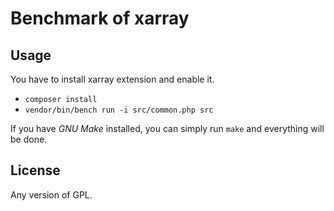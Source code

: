 # Benchmark of xarray

## Usage

You have to install xarray extension and enable it.

* `composer install`
* `vendor/bin/bench run -i src/common.php src`

If you have *GNU Make* installed, you can simply run `make` and everything will be done.

## License

Any version of GPL.
